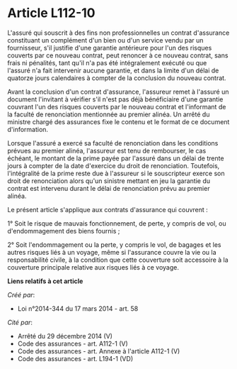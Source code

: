 # Article L112-10

L'assuré qui souscrit à des fins non professionnelles un contrat d'assurance constituant un complément d'un bien ou d'un
service vendu par un fournisseur, s'il justifie d'une garantie antérieure pour l'un des risques couverts par ce nouveau
contrat, peut renoncer à ce nouveau contrat, sans frais ni pénalités, tant qu'il n'a pas été intégralement exécuté ou que
l'assuré n'a fait intervenir aucune garantie, et dans la limite d'un délai de quatorze jours calendaires à compter de la
conclusion du nouveau contrat. 

Avant la conclusion d'un contrat d'assurance, l'assureur remet à l'assuré un document l'invitant à vérifier s'il n'est pas
déjà bénéficiaire d'une garantie couvrant l'un des risques couverts par le nouveau contrat et l'informant de la faculté de
renonciation mentionnée au premier alinéa. Un arrêté du ministre chargé des assurances fixe le contenu et le format de ce
document d'information. 

Lorsque l'assuré a exercé sa faculté de renonciation dans les conditions prévues au premier alinéa, l'assureur est tenu de
rembourser, le cas échéant, le montant de la prime payée par l'assuré dans un délai de trente jours à compter de la date
d'exercice du droit de renonciation. Toutefois, l'intégralité de la prime reste due à l'assureur si le souscripteur exerce
son droit de renonciation alors qu'un sinistre mettant en jeu la garantie du contrat est intervenu durant le délai de
renonciation prévu au premier alinéa. 

Le présent article s'applique aux contrats d'assurance qui couvrent : 

1° Soit le risque de mauvais fonctionnement, de perte, y compris de vol, ou d'endommagement des biens fournis ; 

2° Soit l'endommagement ou la perte, y compris le vol, de bagages et les autres risques liés à un voyage, même si l'assurance
couvre la vie ou la responsabilité civile, à la condition que cette couverture soit accessoire à la couverture principale
relative aux risques liés à ce voyage.

**Liens relatifs à cet article**

_Créé par_:

  - Loi n°2014-344 du 17 mars 2014 - art. 58

_Cité par_:

  - Arrêté du 29 décembre 2014 (V)
  - Code des assurances - art. A112-1 (V)
  - Code des assurances - art. Annexe à l'article A112-1 (V)
  - Code des assurances - art. L194-1 (VD)
